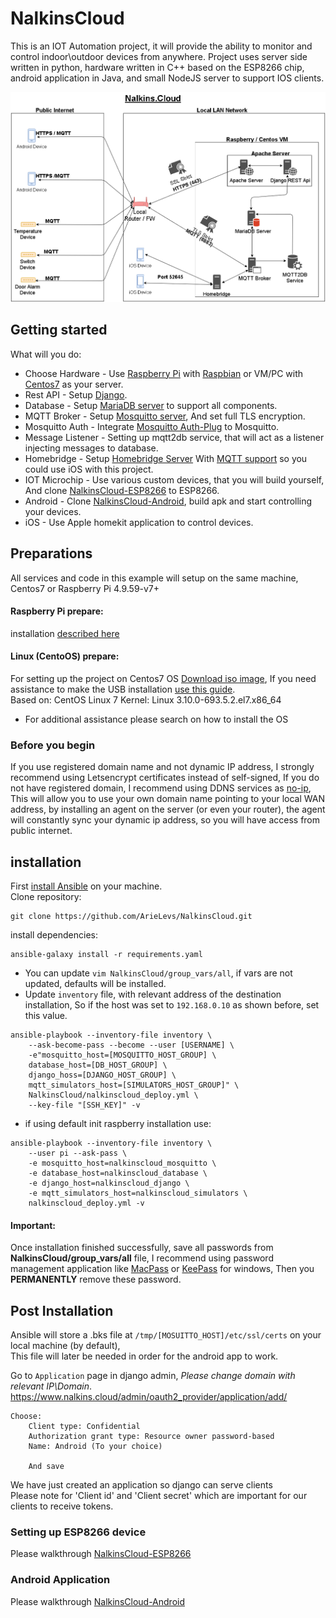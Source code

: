 NalkinsCloud
============
This is an IOT Automation project, 
it will provide the ability to monitor and control indoor\outdoor devices from anywhere.
Project uses server side written in python, 
hardware written in C++ based on the ESP8266 chip, 
android application in Java, and small NodeJS server to support IOS clients.

![](docs/NalkingCloudDiagram.png)

Getting started
---------------
What will you do:
* Choose Hardware   - Use [Raspberry Pi](https://www.raspberrypi.org/learning/hardware-guide/) 
    with [Raspbian](https://www.raspberrypi.org/downloads/raspbian/)
    or VM/PC with [Centos7](https://www.centos.org/download/) as your server.
* Rest API          - Setup [Django](https://www.djangoproject.com/).
* Database          - Setup [MariaDB server](https://mariadb.org/) to support all components.
* MQTT Broker       - Setup [Mosquitto server](https://mosquitto.org/), And set full TLS encryption.
* Mosquitto Auth    - Integrate [Mosquitto Auth-Plug](https://github.com/jpmens/mosquitto-auth-plug) to Mosquitto.
* Message Listener  - Setting up mqtt2db service, that will act as a listener injecting messages to database.
* Homebridge        - Setup [Homebridge Server](https://github.com/nfarina/homebridge) 
    With [MQTT support](https://github.com/cflurin/homebridge-mqtt) 
    so you could use iOS with this project.
* IOT Microchip     - Use various custom devices, that you will build yourself, 
    And clone [NalkinsCloud-ESP8266](https://github.com/ArieLevs/NalkinsCloud-ESP8266) to ESP8266.
* Android           - Clone [NalkinsCloud-Android](https://github.com/ArieLevs/NalkinsCloud-Android), 
    build apk and start controlling your devices.
* iOS               - Use Apple homekit application to control devices.


Preparations
------------
All services and code in this example will setup on the same machine, Centos7 or Raspberry Pi 4.9.59-v7+

#### Raspberry Pi prepare:
installation [described here](https://github.com/ArieLevs/NalkinsCloud/blob/master/README_Raspberry.md)


#### Linux (CentoOS) prepare:
For setting up the project on Centos7 OS [Download iso image](https://www.centos.org/download/),
If you need assistance to make the USB installation [use this guide](https://wiki.centos.org/HowTos/InstallFromUSBkey).  
Based on: CentOS Linux 7 Kernel: Linux 3.10.0-693.5.2.el7.x86_64

- For additional assistance please search on how to install the OS

### Before you begin
If you use registered domain name and not dynamic IP address, 
I strongly recommend using Letsencrypt certificates instead of self-signed,
If you do not have registered domain, 
I recommend using DDNS services as [no-ip](https://www.noip.com/remote-access), 
This will allow you to use your own domain name pointing to your local WAN address,
by installing an agent on the server (or even your router), 
the agent will constantly sync your dynamic ip address,
so you will have access from public internet.

installation
------------
First [install Ansible](https://docs.ansible.com/ansible/latest/installation_guide/intro_installation.html) on your machine.  
Clone repository:
```shell script
git clone https://github.com/ArieLevs/NalkinsCloud.git
```

install dependencies:
```shell script
ansible-galaxy install -r requirements.yaml
```

* You can update `vim NalkinsCloud/group_vars/all`, if vars are not updated, defaults will be installed.
* Update `inventory` file, with relevant address of the destination installation,
  So if the host was set to `192.168.0.10` as shown before, set this value.
```shell script
ansible-playbook --inventory-file inventory \
    --ask-become-pass --become --user [USERNAME] \
    -e"mosquitto_host=[MOSQUITTO_HOST_GROUP] \
    database_host=[DB_HOST_GROUP] \
    django_hoss=[DJANGO_HOST_GROUP] \
    mqtt_simulators_host=[SIMULATORS_HOST_GROUP]" \
    NalkinsCloud/nalkinscloud_deploy.yml \
    --key-file "[SSH_KEY]" -v
```

* if using default init raspberry installation use:
```shell script
ansible-playbook --inventory-file inventory \
    --user pi --ask-pass \
    -e mosquitto_host=nalkinscloud_mosquitto \
    -e database_host=nalkinscloud_database \
    -e django_host=nalkinscloud_django \
    -e mqtt_simulators_host=nalkinscloud_simulators \
    nalkinscloud_deploy.yml -v
```

#### Important:
Once installation finished successfully, save all passwords from **NalkinsCloud/group_vars/all** file, 
I recommend using password management application like [MacPass](https://github.com/MacPass/MacPass) 
or [KeePass](https://keepass.info/) for windows, 
Then you **PERMANENTLY** remove these password.

Post Installation
-----------------
Ansible will store a .bks file at `/tmp/[MOSUITTO_HOST]/etc/ssl/certs` on your local machine (by default),  
This file will later be needed in order for the android app to work.

Go to `Application` page in django admin, *Please change domain with relevant IP\Domain*.
	https://www.nalkins.cloud/admin/oauth2_provider/application/add/ 
```
Choose:
	Client type: Confidential
	Authorization grant type: Resource owner password-based
	Name: Android (To your choice)
	
	And save
```
We have just created an application so django can serve clients  
Please note for 'Client id' and 'Client secret' which are important for our clients to receive tokens.

### Setting up ESP8266 device
Please walkthrough [NalkinsCloud-ESP8266](https://github.com/ArieLevs/NalkinsCloud-ESP8266)

### Android Application
Please walkthrough [NalkinsCloud-Android](https://github.com/ArieLevs/NalkinsCloud-Android)
